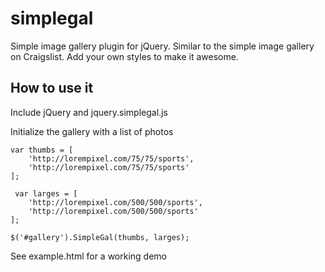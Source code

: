 simplegal
=========

Simple image gallery plugin for jQuery. Similar to the simple image gallery on Craigslist. Add your own styles to make it awesome.

How to use it
-------------

Include jQuery and jquery.simplegal.js

Initialize the gallery with a list of photos

    var thumbs = [
        'http://lorempixel.com/75/75/sports',
        'http://lorempixel.com/75/75/sports'
    ];

     var larges = [
        'http://lorempixel.com/500/500/sports',
        'http://lorempixel.com/500/500/sports'
    ];

    $('#gallery').SimpleGal(thumbs, larges);

See example.html for a working demo
